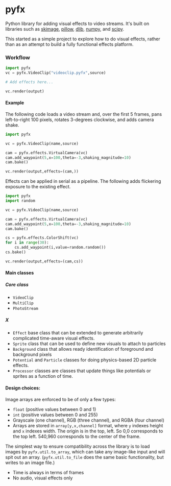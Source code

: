 # pyfx

Python library for adding visual effects to video streams. It's built on libraries such as
[skimage](https://scikit-image.org/), [pillow](https://pillow.readthedocs.io/), [dlib](http://dlib.net/), [numpy](http://www.numpy.org/), and [scipy](https://www.scipy.org/).

This started as a simple project to explore how to do visual effects, rather than as an attempt to build a fully functional effects platform.  

### Workflow

```python
import pyfx
vc = pyfx.VideoClip("videoclip.pyfx",source)

# Add effects here...

vc.render(output)
```

#### Example

The following code loads a video stream and, over the first 5 frames, pans left-to-right 100 pixels, rotates 3-degrees clockwise, and adds camera shake.

```python
import pyfx

vc = pyfx.VideoClip(name,source)

cam = pyfx.effects.VirtualCamera(vc)
cam.add_waypoint(5,x=100,theta=-3,shaking_magnitude=10)
cam.bake()

vc.render(output,effects=(cam,))
```

Effects can be applied in serial as a pipeline.  The following adds flickering exposure to the existing effect.

```python
import pyfx
import random

vc = pyfx.VideoClip(name,source)

cam = pyfx.effects.VirtualCamera(vc)
cam.add_waypoint(5,x=100,theta=-3,shaking_magnitude=10)
cam.bake()

cs = pyfx.effects.ColorShift(vc)
for i in range(30):
    cs.add_waypoint(i,value=random.random())
cs.bake()

vc.render(output,effects=(cam,cs))
```

#### Main classes

##### Core class
+ `VideoClip`
+ `MultiClip`
+ `PhotoStream`
##### X
+ `Effect` base class that can be extended to generate arbitrarily complicated time-aware visual effects.
+ `Sprite` class that can be used to define new visuals to attach to particles
+ `Background` class that allows ready identification of foreground and background pixels
+ `Potential` and `Particle` classes for doing physics-based 2D particle effects.
+ `Processor` classes are classes that update things like potentials or sprites as a function of time.

####  Design choices:

Image arrays are enforced to be of only a few types:
+ `float` (positive values between 0 and 1)
+ `int` (positive values between 0 and 255)
+ Grayscale (one channel), RGB (three channel), and RGBA (four channel)
+ Arrays are stored in `array[y,x,channel]` format, where `y` indexes height and  `x`  indexes width.   The origin is in the top, left.  So 0,0 corresponds to the top left.  540,960 corresponds to the center of the frame.

The simplest way to ensure compatibility across the library is to load images by  `pyfx.util.to_array`, which can take any image-like input and will spit out an array.  (`pyfx.util.to_file`  does the same basic functionality, but writes to an image file.)

+ Time is always in terms of frames
+ No audio, visual effects only
